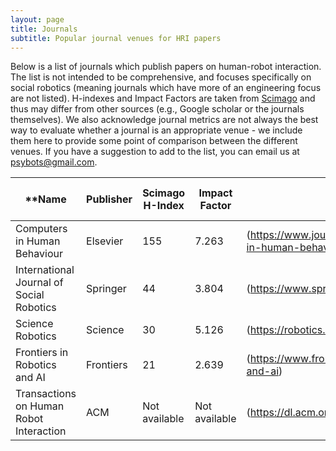 ```yaml
---
layout: page
title: Journals
subtitle: Popular journal venues for HRI papers
---
```

Below is a list of journals which publish papers on human-robot interaction. The list is not intended to be comprehensive, and focuses specifically on social robotics (meaning journals which have more of an engineering focus are not listed). H-indexes and Impact Factors are taken from [Scimago](https://www.scimagojr.com/) and thus may differ from other sources (e.g., Google scholar or the journals themselves). We also acknowledge journal metrics are not always the best way to evaluate whether a journal is an appropriate venue - we include them here to provide some point of comparison between the different venues. If you have a suggestion to add to the list, you can email us at psybots@gmail.com.

| **Name                                     | Publisher | Scimago H-Index | Impact Factor | Website                                                       | Open Access?**          |
|------------------------------------------|-----------|-----------------|---------------|---------------------------------------------------------------|-----------------------|
| Computers in Human Behaviour             | Elsevier  | 155             | 7.263         | (https://www.journals.elsevier.com/computers-in-human-behavior) | Yes - with fee        |
| International Journal of Social Robotics | Springer  | 44              | 3.804         | (https://www.springer.com/journal/12369)                        | Yes - with fee        |
| Science Robotics                         | Science   | 30              | 5.126         | (https://robotics.sciencemag.org/ )                             | No                    |
| Frontiers in Robotics and AI             | Frontiers | 21              | 2.639         | (https://www.frontiersin.org/journals/robotics-and-ai)          | Yes - with fee        |
| Transactions on Human Robot Interaction  | ACM       | Not available   | Not available | (https://dl.acm.org/journal/thri)                               | Yes - free until 2022 |
